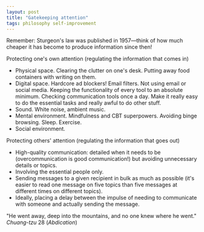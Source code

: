 ```yaml
---  
layout: post  
title: "Gatekeeping attention"  
tags: philosophy self-improvement  
---  
```

Remember: Sturgeon's law was published in 1957—think of how much cheaper it has become to produce information since then!  

Protecting one's own attention (regulating the information that comes in)  
- Physical space. Clearing the clutter on one's desk. Putting away food containers with writing on them.  
- Digital space. Hardcore ad blockers! Email filters. Not using email or social media. Keeping the functionality of every tool to an absolute minimum. Checking communication tools once a day. Make it really easy to do the essential tasks and really awful to do other stuff.  
- Sound. White noise, ambient music.  
- Mental environment. Mindfulness and CBT superpowers. Avoiding binge browsing. Sleep. Exercise.  
- Social environment.  

Protecting others' attention (regulating the information that goes out)  
- High-quality communication: detailed when it needs to be (overcommunication is good communication!) but avoiding unnecessary details or topics.  
- Involving the essential people only.  
- Sending messages to a given recipient in bulk as much as possible (it's easier to read one message on five topics than five messages at different times on different topics).  
- Ideally, placing a delay between the impulse of needing to communicate with someone and actually sending the message.  

"He went away, deep into the mountains, and no one knew where he went." *Chuang-tzu* 28 (*Abdication*)  
